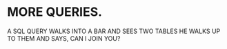 # MORE QUERIES.
A SQL QUERY WALKS INTO A BAR AND SEES TWO TABLES
HE WALKS UP TO THEM AND SAYS, CAN I JOIN YOU?